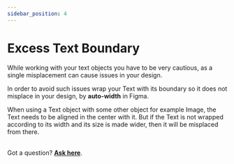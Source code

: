 ```yaml
---
sidebar_position: 4
---
```


# Excess Text Boundary

While working with your text objects you have to be very cautious, as a single misplacement can cause issues in your design.

In order to avoid such issues wrap your Text with its boundary so it does not misplace in your design, by **auto-width** in Figma.

When using a Text object with some other object for example Image, the Text needs to be aligned in the center with it. But if the Text is not wrapped according to its width and its size is made wider, then it will be misplaced from there.
<br/>
<br/>

Got a question? [**Ask here**](https://discord.com/invite/rFMnCG5MZ7).